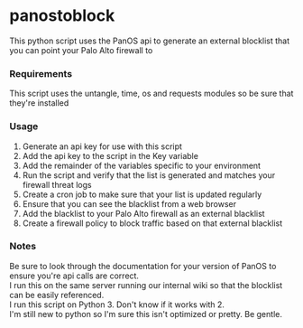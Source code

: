 # panostoblock
This python script uses the PanOS api to generate an external blocklist that you can point your Palo Alto firewall to

### Requirements ###

This script uses the untangle, time, os and requests modules so be sure that they're installed

### Usage ###

1.  Generate an api key for use with this script
2.  Add the api key to the script in the Key variable
3.  Add the remainder of the variables specific to your environment
4.  Run the script and verify that the list is generated and matches your firewall threat logs
5.  Create a cron job to make sure that your list is updated regularly
6.  Ensure that you can see the blacklist from a web browser
7.  Add the blacklist to your Palo Alto firewall as an external blacklist
8.  Create a firewall policy to block traffic based on that external blacklist

### Notes ###

Be sure to look through the documentation for your version of PanOS to ensure you're api calls are correct.  
I run this on the same server running our internal wiki so that the blocklist can be easily referenced.  
I run this script on Python 3.  Don't know if it works with 2.  
I'm still new to python so I'm sure this isn't optimized or pretty.  Be gentle.  
